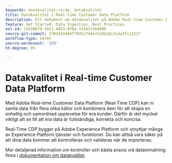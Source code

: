 ```yaml
---
keywords: datakvalitet;rtcdp, datakvalitet
title: Datakvalitet i Real-time Customer Data Platform
description: Ett dokument om datakvalitet på Adobe Real-time Customer Data Platform
feature: Get Started, Data Ingestion, Best Practices
exl-id: 1d1b0bf9-1011-4053-8f8a-7a141febd000
source-git-commit: 2704184446f7945c744e7e2d2a8c3cda3fc12527
workflow-type: tm+mt
source-wordcount: '129'
ht-degree: 0%

---
```


# Datakvalitet i Real-time Customer Data Platform

Med Adobe Real-time Customer Data Platform (Real-Time CDP) kan ni samla data från flera olika källor och kombinera dem för att skapa en enhetlig och samordnad upplevelse för era kunder. Därför är det mycket viktigt att se till att era data är fullständiga, korrekta och koncisa.

Real-Time CDP bygger på Adobe Experience Platform och utnyttjar många av Experience Platform tjänster och funktioner. Du kan alltså vara säker på att dina data kommer att kontrolleras och valideras när de importeras.

Mer detaljerad information om kontroller och bästa praxis vid datainmatning finns i [dokumentation om datakvalitet](../../ingestion/quality/overview.md).
